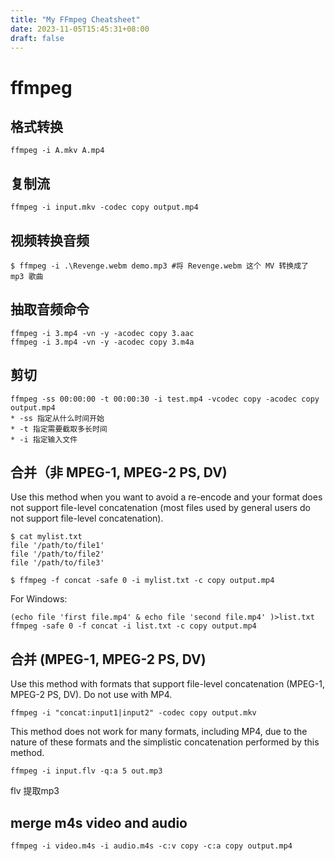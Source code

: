 ```yaml
---
title: "My FFmpeg Cheatsheet"
date: 2023-11-05T15:45:31+08:00
draft: false
---
```


# ffmpeg

## 格式转换

```
ffmpeg -i A.mkv A.mp4
```
## 复制流

```
ffmpeg -i input.mkv -codec copy output.mp4
```
## 视频转换音频

```
$ ffmpeg -i .\Revenge.webm demo.mp3 #将 Revenge.webm 这个 MV 转换成了 mp3 歌曲
```

## 抽取音频命令
```
ffmpeg -i 3.mp4 -vn -y -acodec copy 3.aac
ffmpeg -i 3.mp4 -vn -y -acodec copy 3.m4a
```

## 剪切
```
ffmpeg -ss 00:00:00 -t 00:00:30 -i test.mp4 -vcodec copy -acodec copy output.mp4
* -ss 指定从什么时间开始
* -t 指定需要截取多长时间
* -i 指定输入文件
```

## 合并（非 MPEG-1, MPEG-2 PS, DV)

Use this method when you want to avoid a re-encode and your format does not support file-level concatenation (most files used by general users do not support file-level concatenation).

```
$ cat mylist.txt
file '/path/to/file1'
file '/path/to/file2'
file '/path/to/file3'
    
$ ffmpeg -f concat -safe 0 -i mylist.txt -c copy output.mp4
```

For Windows:

```
(echo file 'first file.mp4' & echo file 'second file.mp4' )>list.txt
ffmpeg -safe 0 -f concat -i list.txt -c copy output.mp4
```

## 合并 (MPEG-1, MPEG-2 PS, DV)

Use this method with formats that support file-level concatenation (MPEG-1, MPEG-2 PS, DV). Do not use with MP4.

```
ffmpeg -i "concat:input1|input2" -codec copy output.mkv
```

This method does not work for many formats, including MP4, due to the nature of these formats and the simplistic concatenation performed by this method.

```
ffmpeg -i input.flv -q:a 5 out.mp3
```
flv 提取mp3

## merge m4s video and audio
```
ffmpeg -i video.m4s -i audio.m4s -c:v copy -c:a copy output.mp4
```